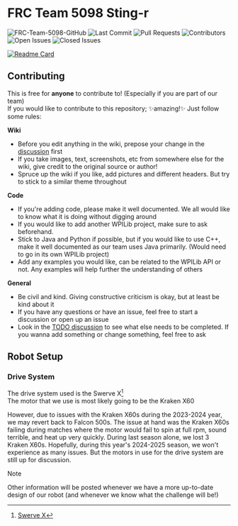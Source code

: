 # FRC Team 5098 Sting-r

<!---
Note: We can continue to use the original assets as there really isn't a reason to upload them here unless the old repo is removed
--->

![FRC-Team-5098-GitHub](https://github.com/J-The-Fox/FRC-Team-5098/assets/116409406/5e9d98b5-ade7-4456-bec0-9831072bbb54)
![Last Commit](https://img.shields.io/github/last-commit/Sting-R/FRC-Team-5098?color=700e9b&display_timestamp=committer&label=Last%20Commit&style=flat-square)
![Pull Requests](https://img.shields.io/github/issues-pr/Sting-R/FRC-Team-5098?color=ffd000&label=Pull%20Requests&style=flat-square)
![Contributors](https://img.shields.io/github/contributors/Sting-R/FRC-Team-5098?color=700e9b&label=Contributors&style=flat-square)
![Open Issues](https://img.shields.io/github/issues-raw/Sting-R/FRC-Team-5098?color=ffd000&label=Open%20Issues&style=flat-square)
![Closed Issues](https://img.shields.io/github/issues-closed-raw/Sting-R/FRC-Team-5098?color=700e9b&label=Closed%20Issues&style=flat-square)

[![Readme Card](https://github-readme-stats-sigma-five.vercel.app/api/pin/?username=Sting-R&repo=FRC-Team-5098&theme=shades-of-purple&bg_color=00000000)](https://github.com/Sting-R/FRC-Team-5098)

## Contributing

This is free for **anyone** to contribute to! (Especially if you are part of our team)  
If you would like to contribute to this repository; ✨amazing!✨ Just follow some rules:

<!---
Note: The links here will be updated whenever the issues, wiki, and discussions get set up.
--->

**Wiki**
- Before you edit anything in the wiki, prepose your change in the [discussion](https://github.com/J-The-Fox/FRC-Team-5098/discussions/3) first
- If you take images, text, screenshots, etc from somewhere else for the wiki, give credit to the original source or author!
- Spruce up the wiki if you like, add pictures and different headers. But try to stick to a similar theme throughout

**Code**
- If you're adding code, please make it well documented. We all would like to know what it is doing without digging around
- If you would like to add another WPILib project, make sure to ask beforehand.
- Stick to Java and Python if possible, but if you would like to use C++, make it well documented as our team uses Java primarily. (Would need to go in its own WPILib project)
- Add any examples you would like, can be related to the WPILib API or not. Any examples will help further the understanding of others

**General**
- Be civil and kind. Giving constructive criticism is okay, but at least be kind about it
- If you have any questions or have an issue, feel free to start a discussion or open up an issue
- Look in the [TODO discussion](https://github.com/J-The-Fox/FRC-Team-5098/discussions/4) to see what else needs to be completed. If you wanna add something or change something, feel free to ask

## Robot Setup

### Drive System

The drive system used is the Swerve X[^1]  
The motor that we use is most likely going to be the Kraken X60

However, due to issues with the Kraken X60s during the 2023-2024 year, we may revert back to Falcon 500s. The issue at hand was the Kraken X60s failing during matches where the motor would fail to spin at full rpm, sound terrible, and heat up very quickly.
During last season alone, we lost 3 Kraken X60s. Hopefully, during this year's 2024-2025 season, we won't experience as many issues. But the motors in use for the drive system are still up for discussion.

> [!NOTE]
> Other information will be posted whenever we have a more up-to-date design of our robot (and whenever we know what the challenge will be!)

[^1]: [Swerve X](https://wcproducts.com/products/swerve-x)
